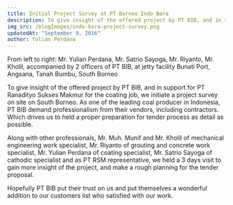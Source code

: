 ```yaml
---
title: Initial Project Survey at PT Borneo Indo Bara
description: To give insight of the offered project by PT BIB, and in support for PT Ranadityo Sukses Makmur for the coating job, we initiate a project survey...
img_src: /blogImages/indo-bara-project-survey.png
updatedAt: "September 9, 2016"
author: Yulian Perdana
---
```


From left to right: Mr. Yulian Perdana, Mr. Satrio Sayoga, Mr. Riyanto, Mr. Kholil, accompanied by 2 officers of PT BIB, at jetty facility Bunati Port, Angsana, Tanah Bumbu, South Borneo

To give insight of the offered project by PT BIB, and in support for PT Ranadityo Sukses Makmur for the coating job, we initiate a project survey on site on South Borneo. As one of the leading coal producer in Indonesia, PT BIB demand professionalism from their vendors, including contractors. Which drives us to held a proper preparation for tender process as detail as possible.

Along with other professionals, Mr. Muh. Munif and Mr. Kholil of mechanical engineering work specialist, Mr. Riyanto of grouting and concrete work specialist, Mr. Yulian Perdana of coating specialist, Mr. Satrio Sayoga of cathodic specialist and as PT RSM representative, we held a 3 days visit to gain more insight of the project, and make a rough planning for the tender proposal.

Hopefully PT BIB put their trust on us and put themselves a wonderful addition to our customers list who satisfied with our work.